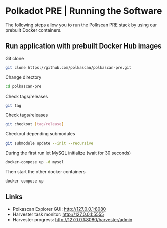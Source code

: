 # Polkadot PRE | Running the Software
The following steps allow you to run the Polkscan PRE stack by using our prebuilt Docker containers.

## Run application with prebuilt Docker Hub images
Git clone
```bash
git clone https://github.com/polkascan/polkascan-pre.git
```

Change directory
```bash
cd polkascan-pre
```

Check tags/releases
```bash
git tag
```

Check tags/releases
```bash
git checkout [tag/release]
```

Checkout depending submodules
```bash
git submodule update --init --recursive
```

During the first run let MySQL initialize (wait for 30 seconds)
```bash
docker-compose up -d mysql
```

Then start the other docker containers
```bash
docker-compose up
```

## Links
* Polkascan Explorer GUI: http://127.0.0.1:8080
* Harvester task monitor: http://127.0.0.1:5555
* Harvester progress: http://127.0.0.1:8080/harvester/admin
